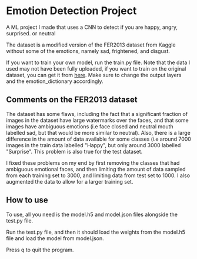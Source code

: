 # Emotion Detection Project

A ML project I made that uses a CNN to detect if you are happy, angry, surprised. or neutral

The dataset is a modified version of the FER2013 dataset from Kaggle without some of the emotions, namely sad, frightened, and disgust.

If you want to train your own model, run the train.py file.
Note that the data I used may not have been fully uploaded, if you want to train on the original dataset, you can get it from [here](https://www.kaggle.com/datasets/msambare/fer2013). Make sure to change the output layers and the emotion_dictionary accordingly.


## Comments on the FER2013 dataset
The dataset has some flaws, including the fact that a significant fraction of images in the dataset have large watermarks over the faces, and that some images have ambiguous emotions (i.e face closed and neutral mouth labelled sad, but that would be more similar to neutral). Also, there is a large difference in the amount of data available for some classes (i.e around 7000 images in the train data labelled "Happy", but only around 3000 labelled "Surprise". This problem is also true for the test dataset.

I fixed these problems on my end by first removing the classes that had ambiguous emotional faces, and then limiting the amount of data sampled from each training set to 3000, and limiting data from test set to 1000. I also augmented the data to allow for a larger training set.


## How to use
To use, all you need is the model.h5 and model.json files alongside the test.py file.

Run the test.py file, and then it should load the weights from the model.h5 file and load the model from model.json.

Press q to quit the program.

